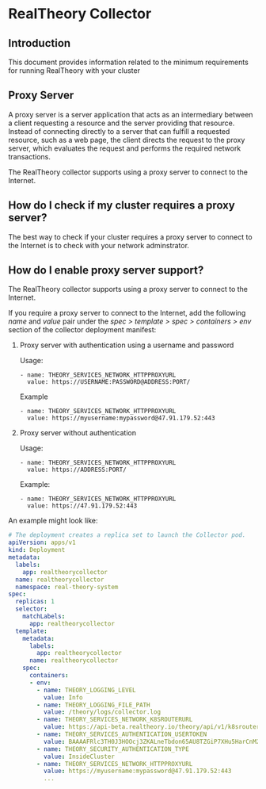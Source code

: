 # RealTheory Collector

## Introduction
This document provides information related to the minimum requirements for running RealTheory with your cluster

## Proxy Server

A proxy server is a server application that acts as an intermediary between a client requesting a resource and the server providing that resource. Instead of connecting directly to a server that can fulfill a requested resource, such as a web page, the client directs the request to the proxy server, which evaluates the request and performs the required network transactions.

The RealTheory collector supports using a proxy server to connect to the Internet.

## How do I check if my cluster requires a proxy server?

The best way to check if your cluster requires a proxy server to connect to the Internet is to check with your network adminstrator.

## How do I enable proxy server support?
The RealTheory collector supports using a proxy server to connect to the Internet.

If you require a proxy server to connect to the Internet, add the following *name* and *value* pair under the *spec > template > spec > containers > env* section of the collector deployment manifest:

1. Proxy server with authentication using a username and password

   Usage:
   ```
   - name: THEORY_SERVICES_NETWORK_HTTPPROXYURL
     value: https://USERNAME:PASSWORD@ADDRESS:PORT/
   ```

   Example
   ```
   - name: THEORY_SERVICES_NETWORK_HTTPPROXYURL
     value: https://myusername:mypassword@47.91.179.52:443
   ```

1. Proxy server without authentication

   Usage:
   ```
   - name: THEORY_SERVICES_NETWORK_HTTPPROXYURL
     value: https://ADDRESS:PORT/
   ```

   Example:
   ```
   - name: THEORY_SERVICES_NETWORK_HTTPPROXYURL
     value: https://47.91.179.52:443
   ```

An example might look like:

```yaml
# The deployment creates a replica set to launch the Collector pod.
apiVersion: apps/v1
kind: Deployment
metadata:
  labels:
    app: realtheorycollector
  name: realtheorycollector
  namespace: real-theory-system
spec:
  replicas: 1
  selector:
    matchLabels:
      app: realtheorycollector
  template:
    metadata:
      labels:
        app: realtheorycollector
      name: realtheorycollector
    spec:
      containers:
      - env:
        - name: THEORY_LOGGING_LEVEL
          value: Info
        - name: THEORY_LOGGING_FILE_PATH
          value: /theory/logs/collector.log
        - name: THEORY_SERVICES_NETWORK_K8SROUTERURL
          value: https://api-beta.realtheory.io/theory/api/v1/k8srouter
        - name: THEORY_SERVICES_AUTHENTICATION_USERTOKEN
          value: BAAAAFRlc3TH0J3HOOcj3ZKALneTbdon65AU8TZGiP7XHu5HarCnM2vcJolMqknGgeSXkY5AMXnNZpvi1acmBOCcE4rpkHlGxbovqv2Qs4dWOhwlpwnGgeSXkY5AMXnNZpvi1acmBOCcE4rpkHJ3HOOcj3ZKALne
        - name: THEORY_SECURITY_AUTHENTICATION_TYPE
          value: InsideCluster
        - name: THEORY_SERVICES_NETWORK_HTTPPROXYURL
          value: https://myusername:mypassword@47.91.179.52:443
          ...
```